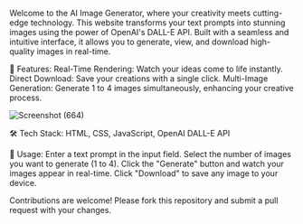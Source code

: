 Welcome to the AI Image Generator, where your creativity meets cutting-edge technology. This website transforms your text prompts into stunning images using the power of OpenAI's DALL-E API. Built with a seamless and intuitive interface, it allows you to generate, view, and download high-quality images in real-time.

🚀 Features:
 Real-Time Rendering: Watch your ideas come to life instantly.
Direct Download: Save your creations with a single click.
Multi-Image Generation: Generate 1 to 4 images simultaneously, enhancing your creative process.

![Screenshot (664)](https://github.com/ShwetaTyagi1/AI-ImageGenerator/assets/123883560/88283894-1c13-42f1-b4aa-1b7fef49d201)


🛠 Tech Stack:
 HTML, CSS, JavaScript, OpenAI DALL-E API


📝 Usage:
 Enter a text prompt in the input field.
Select the number of images you want to generate (1 to 4).
Click the "Generate" button and watch your images appear in real-time.
Click "Download" to save any image to your device.

Contributions are welcome! Please fork this repository and submit a pull request with your changes.



